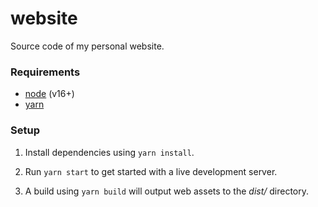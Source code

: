 # website

Source code of my personal website.

### Requirements

- [node](https://nodejs.org/) (v16+)
- [yarn](https://yarnpkg.com/getting-started/install)

### Setup

1. Install dependencies using `yarn install`.

2. Run `yarn start` to get started with a live development server.

3. A build using `yarn build` will output web assets to the _dist/_ directory.
